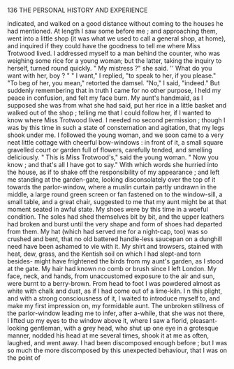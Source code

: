 136           THE PERSONAL HISTORY AND EXPERIENCE

 indicated, and walked on a good distance without coming to the houses he
 had mentioned. At length I saw some before me ; and approaching them,
 went into a little shop (it was what we used to call a general shop, at
 home), and inquired if they could have the goodness to tell me where
 Miss Trotwood lived. I addressed myself to a man behind the counter,
 who was weighing some rice for a young woman; but the latter, taking
the inquiry to herself, turned round quickly.
    " My mistress ?"   she said. '' What do you want with her, boy ? "
    " I want," I replied, "to speak to her, if you please."
    "To beg of her, you mean," retorted the damsel.
    "No," I said, "indeed." But suddenly remembering that in truth I
came for no other purpose, I held my peace in confusion, and felt my face
burn.
    My aunt's handmaid, as I supposed she was from what she had said,
put her rice in a little basket and walked out of the shop ; telling me that
I could follow her, if I wanted to know where Miss Trotwood lived.
I needed no second permission ; though I was by this time in such a state
of consternation and agitation, that my legs shook under me. I followed
the young woman, and we soon came to a very neat little cottage with
cheerful bow-windows : in front of it, a small square gravelled court or
garden full of flowers, carefully tended, and smelling deliciously.
    " This is Miss Trotwood's," said the young woman. " Now you know ;
and that's all I have got to say." With which words she hurried into the
house, as if to shake off the responsibility of my appearance ; and left me
standing at the garden-gate, looking disconsolately over the top of it
towards the parlor-window, where a muslin curtain partly undrawn in the
middle, a large round green screen or fan fastened on to the window-sill, a
small table, and a great chair, suggested to me that my aunt might be
at that moment seated in awful state.
    My shoes were by this time in a woeful condition. The soles had shed
themselves bit by bit, and the upper leathers had broken and burst until
the very shape and form of shoes had departed from them. My hat
(which had served me for a night-cap, too) was so crushed and bent, that
no old battered handle-less saucepan on a dunghill need have been
ashamed to vie with it. My shirt and trowsers, stained with heat, dew,
grass, and the Kentish soil on which I had slept-and torn besides-
might have frightened the birds from my aunt's garden, as I stood at the
gate. My hair had known no comb or brush since I left London. My
face, neck, and hands, from unaccustomed exposure to the air and sun,
were burnt to a berry-brown. From head to foot I was powdered almost
as white with chalk and dust, as if I had come out of a lime-kiln. I n
this plight, and with a strong consciousness of it, I waited to introduce
myself to, and make my first impression on, my formidable aunt.
    The unbroken stillness of the parlor-window leading me to infer, after
a-while, that she was not there, I lifted up my eyes to the window above
it, where I saw a florid, pleasant-looking gentleman, with a grey head,
who shut up one eye in a grotesque manner, nodded his head at me
several times, shook it at me as often, laughed, and went away.
    I had been discomposed enough before ; but I was so much the more
discomposed by this unexpected behaviour, that I was on the point of
